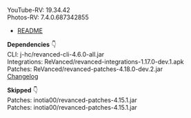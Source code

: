 YouTube-RV: 19.34.42  
Photos-RV: 7.4.0.687342855  

- [README](https://github.com/rj1007/RV-Apps-3/blob/main/README.md)  

**Dependencies** 👇  
CLI: j-hc/revanced-cli-4.6.0-all.jar  
Integrations: ReVanced/revanced-integrations-1.17.0-dev.1.apk  
Patches: ReVanced/revanced-patches-4.18.0-dev.2.jar  
[Changelog](https://github.com/ReVanced/revanced-patches/releases/tag/v4.18.0-dev.2)  

**Skipped** 👇  
Patches: inotia00/revanced-patches-4.15.1.jar  
Patches: inotia00/revanced-patches-4.15.1.jar      
